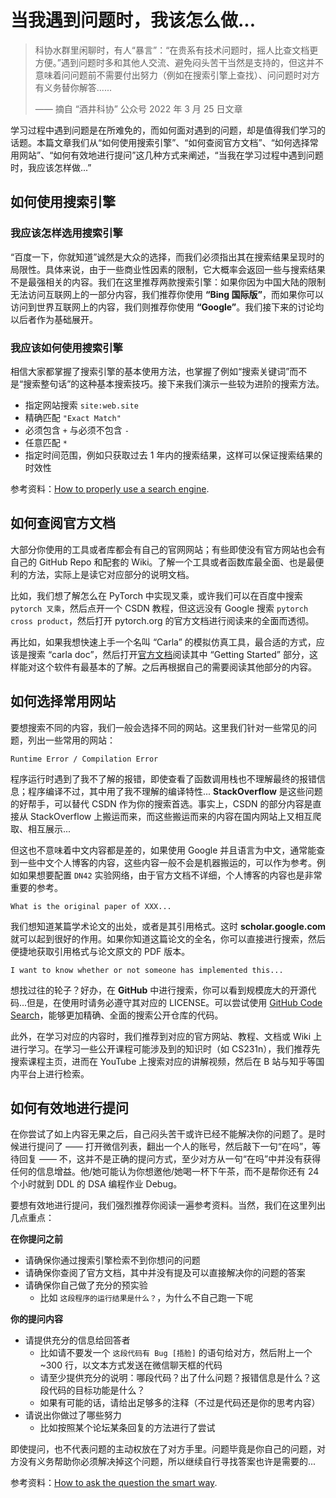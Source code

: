 # 当我遇到问题时，我该怎么做...

> 科协水群里闲聊时，有人“暴言”：“在贵系有技术问题时，摇人比查文档更方便。”遇到问题时多和其他人交流、避免闷头苦干当然是支持的，但这并不意味着问问题前不需要付出努力（例如在搜索引擎上查找）、问问题时对方有义务替你解答......
>
> <right>—— 摘自 “酒井科协” 公众号 2022 年 3 月 25 日文章</right>

学习过程中遇到问题是在所难免的，而如何面对遇到的问题，却是值得我们学习的话题。本篇文章我们从“如何使用搜索引擎”、“如何查阅官方文档”、“如何选择常用网站”、“如何有效地进行提问”这几种方式来阐述，“当我在学习过程中遇到问题时，我应该怎样做...”



## 如何使用搜索引擎

### 我应该怎样选用搜索引擎

“百度一下，你就知道”诚然是大众的选择，而我们必须指出其在搜索结果呈现时的局限性。具体来说，由于一些商业性因素的限制，它大概率会返回一些与搜索结果不是最强相关的内容。我们在这里推荐两款搜索引擎：如果你因为中国大陆的限制无法访问互联网上的一部分内容，我们推荐你使用 **“Bing 国际版”**，而如果你可以访问到世界互联网上的内容，我们则推荐你使用 **“Google”**。我们接下来的讨论均以后者作为基础展开。

### 我应该如何使用搜索引擎

相信大家都掌握了搜索引擎的基本使用方法，也掌握了例如“搜索关键词”而不是“搜索整句话”的这种基本搜索技巧。接下来我们演示一些较为进阶的搜索方法。

+ 指定网站搜索 `site:web.site`
+ 精确匹配 `"Exact Match"`
+ 必须包含 `+` 与必须不包含 `-`
+ 任意匹配 `*`
+ 指定时间范围，例如只获取过去 1 年内的搜索结果，这样可以保证搜索结果的时效性

参考资料：[How to properly use a search engine](https://www.instructables.com/How-to-Properly-Use-a-Search-Engine/).



## 如何查阅官方文档

大部分你使用的工具或者库都会有自己的官网网站；有些即使没有官方网站也会有自己的 GitHub Repo 和配套的 Wiki。了解一个工具或者函数库最全面、也是最便利的方法，实际上是读它对应部分的说明文档。

比如，我们想了解怎么在 PyTorch 中实现叉乘，或许我们可以在百度中搜索 `pytorch 叉乘`，然后点开一个 CSDN 教程，但这远没有 Google 搜索 `pytorch cross product`，然后打开 pytorch.org 的官方文档进行阅读来的全面而透彻。

再比如，如果我想快速上手一个名叫 “Carla” 的模拟仿真工具，最合适的方式，应该是搜索 “carla doc”，然后打开[官方文档](https://carla.readthedocs.io/en/latest/)阅读其中 “Getting Started” 部分，这样能对这个软件有最基本的了解。之后再根据自己的需要阅读其他部分的内容。



## 如何选择常用网站

要想搜索不同的内容，我们一般会选择不同的网站。这里我们针对一些常见的问题，列出一些常用的网站：

`Runtime Error / Compilation Error`

程序运行时遇到了我不了解的报错，即使查看了函数调用栈也不理解最终的报错信息；程序编译不过，其中用了我不理解的编译特性... **StackOverflow** 是这些问题的好帮手，可以替代 CSDN 作为你的搜索首选。事实上，CSDN 的部分内容是直接从 StackOverflow 上搬运而来，而这些搬运而来的内容在国内网站上又相互爬取、相互展示...

但这也不意味着中文内容都是差的，如果使用 Google 并且语言为中文，通常能查到一些中文个人博客的内容，这些内容一般不会是机器搬运的，可以作为参考。例如如果想要配置 `DN42` 实验网络，由于官方文档不详细，个人博客的内容也是非常重要的参考。

`What is the original paper of XXX...`

我们想知道某篇学术论文的出处，或者是其引用格式。这时 **scholar.google.com** 就可以起到很好的作用。如果你知道这篇论文的全名，你可以直接进行搜索，然后便捷地获取引用格式与论文原文的 PDF 版本。

`I want to know whether or not someone has implemented this...`

想找过往的轮子？好办，在 **GitHub** 中进行搜索，你可以看到规模庞大的开源代码...但是，在使用时请务必遵守其对应的 LICENSE。可以尝试使用 [GitHub Code Search](https://cs.github.com)，能够更加精确、全面的搜索公开仓库的代码。

此外，在学习对应的内容时，我们推荐到对应的官方网站、教程、文档或 Wiki 上进行学习。在学习一些公开课程可能涉及到的知识时（如 CS231n），我们推荐先搜索课程主页，进而在 YouTube 上搜索对应的讲解视频，然后在 B 站与知乎等国内平台上进行检索。



## 如何有效地进行提问

在你尝试了如上内容无果之后，自己闷头苦干或许已经不能解决你的问题了。是时候进行提问了 —— 打开微信列表，翻出一个人的账号，然后敲下一句“在吗”，等待回复 —— 不，这并不是正确的提问方式，至少对方从一句“在吗”中并没有获得任何的信息增益。他/她可能认为你想邀他/她喝一杯下午茶，而不是帮你还有 24 个小时就到 DDL 的 DSA 编程作业 Debug。

要想有效地进行提问，我们强烈推荐你阅读一遍参考资料。当然，我们在这里列出几点重点：

**在你提问之前**

+ 请确保你通过搜索引擎检索不到你想问的问题
+ 请确保你查阅了官方文档，其中并没有提及可以直接解决你的问题的答案
+ 请确保你自己做了充分的预实验
  	+ 比如 `这段程序的运行结果是什么？`，为什么不自己跑一下呢

**你的提问内容**

+ 请提供充分的信息给回答者
  	+ 比如请不要发一个 `这段代码有 Bug [捂脸]` 的语句给对方，然后附上一个 ~300 行，以文本方式发送在微信聊天框的代码
 	+ 请至少提供充分的说明：哪段代码？出了什么问题？报错信息是什么？这段代码的目标功能是什么？
  	+ 如果有可能的话，请给出足够多的注释（不过是代码还是你的思考内容）
+ 请说出你做过了哪些努力
	+ 比如按照某个论坛某条回复的方法进行了尝试

即使提问，也不代表问题的主动权放在了对方手里。问题毕竟是你自己的问题，对方没有义务帮助你必须解决掉这个问题，所以继续自行寻找答案也许是需要的...

参考资料：[How to ask the question the smart way](https://github.com/ryanhanwu/How-To-Ask-Questions-The-Smart-Way).